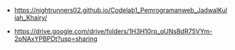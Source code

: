 - https://nightrunners02.github.io/Codelab1_Pemrogramanweb_JadwalKuliah_Khairy/

- https://drive.google.com/drive/folders/1H3H10rp_qUNsBdR75VYm-2pNAxYPBPDt?usp=sharing
